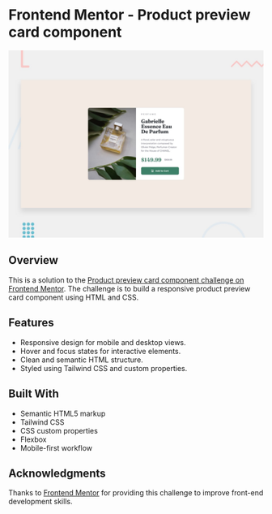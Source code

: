 # Frontend Mentor - Product preview card component

![Design preview for the Product preview card component coding challenge](./design/desktop-preview.jpg)

## Overview

This is a solution to the [Product preview card component challenge on Frontend Mentor](https://www.frontendmentor.io/challenges/product-preview-card-component-GO7UmttRfa). The challenge is to build a responsive product preview card component using HTML and CSS.

## Features

- Responsive design for mobile and desktop views.
- Hover and focus states for interactive elements.
- Clean and semantic HTML structure.
- Styled using Tailwind CSS and custom properties.


## Built With

- Semantic HTML5 markup
- Tailwind CSS
- CSS custom properties
- Flexbox
- Mobile-first workflow

## Acknowledgments

Thanks to [Frontend Mentor](https://www.frontendmentor.io) for providing this challenge to improve front-end development skills.
